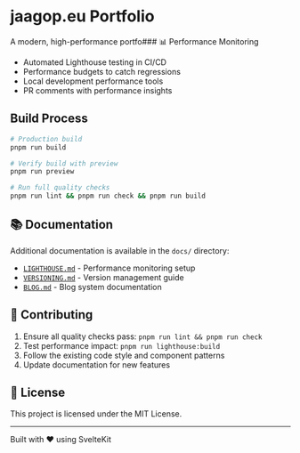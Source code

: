 # jaagop.eu Portfolio

A modern, high-performance portfo### 📊 Performance Monitoring

- Automated Lighthouse testing in CI/CD
- Performance budgets to catch regressions
- Local development performance tools
- PR comments with performance insights

## Build Process

```bash
# Production build
pnpm run build

# Verify build with preview
pnpm run preview

# Run full quality checks
pnpm run lint && pnpm run check && pnpm run build
```

## 📚 Documentation

Additional documentation is available in the `docs/` directory:

- [`LIGHTHOUSE.md`](./docs/LIGHTHOUSE.md) - Performance monitoring setup
- [`VERSIONING.md`](./docs/VERSIONING.md) - Version management guide
- [`BLOG.md`](./docs/BLOG.md) - Blog system documentation

## 🤝 Contributing

1. Ensure all quality checks pass: `pnpm run lint && pnpm run check`
2. Test performance impact: `pnpm run lighthouse:build`
3. Follow the existing code style and component patterns
4. Update documentation for new features

## 📄 License

This project is licensed under the MIT License.

---

Built with ❤️ using SvelteKit
